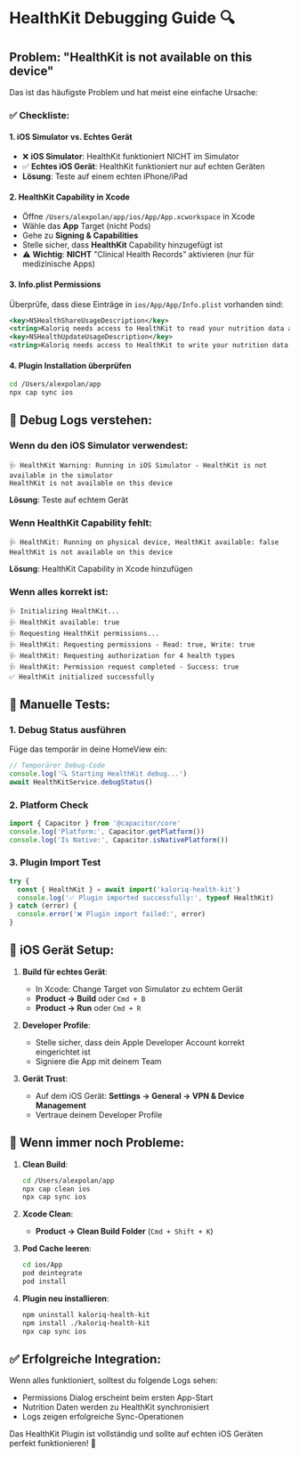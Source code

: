 # HealthKit Debugging Guide 🔍

## Problem: "HealthKit is not available on this device"

Das ist das häufigste Problem und hat meist eine einfache Ursache:

### ✅ Checkliste:

#### 1. **iOS Simulator vs. Echtes Gerät**
- ❌ **iOS Simulator**: HealthKit funktioniert NICHT im Simulator
- ✅ **Echtes iOS Gerät**: HealthKit funktioniert nur auf echten Geräten
- **Lösung**: Teste auf einem echten iPhone/iPad

#### 2. **HealthKit Capability in Xcode**
- Öffne `/Users/alexpolan/app/ios/App/App.xcworkspace` in Xcode
- Wähle das **App** Target (nicht Pods)
- Gehe zu **Signing & Capabilities**
- Stelle sicher, dass **HealthKit** Capability hinzugefügt ist
- ⚠️ **Wichtig**: **NICHT** "Clinical Health Records" aktivieren (nur für medizinische Apps)

#### 3. **Info.plist Permissions**
Überprüfe, dass diese Einträge in `ios/App/App/Info.plist` vorhanden sind:
```xml
<key>NSHealthShareUsageDescription</key>
<string>Kaloriq needs access to HealthKit to read your nutrition data and sync with your health profile.</string>
<key>NSHealthUpdateUsageDescription</key>
<string>Kaloriq needs access to HealthKit to write your nutrition data and keep your health profile up to date.</string>
```

#### 4. **Plugin Installation überprüfen**
```bash
cd /Users/alexpolan/app
npx cap sync ios
```

## 🐛 Debug Logs verstehen:

### Wenn du den iOS Simulator verwendest:
```
🩺 HealthKit Warning: Running in iOS Simulator - HealthKit is not available in the simulator
HealthKit is not available on this device
```
**Lösung**: Teste auf echtem Gerät

### Wenn HealthKit Capability fehlt:
```
🩺 HealthKit: Running on physical device, HealthKit available: false
HealthKit is not available on this device
```
**Lösung**: HealthKit Capability in Xcode hinzufügen

### Wenn alles korrekt ist:
```
🩺 Initializing HealthKit...
🩺 HealthKit available: true
🩺 Requesting HealthKit permissions...
🩺 HealthKit: Requesting permissions - Read: true, Write: true
🩺 HealthKit: Requesting authorization for 4 health types
🩺 HealthKit: Permission request completed - Success: true
✅ HealthKit initialized successfully
```

## 🔧 Manuelle Tests:

### 1. Debug Status ausführen
Füge das temporär in deine HomeView ein:
```typescript
// Temporärer Debug-Code
console.log('🔍 Starting HealthKit debug...')
await HealthKitService.debugStatus()
```

### 2. Platform Check
```typescript
import { Capacitor } from '@capacitor/core'
console.log('Platform:', Capacitor.getPlatform())
console.log('Is Native:', Capacitor.isNativePlatform())
```

### 3. Plugin Import Test
```typescript
try {
  const { HealthKit } = await import('kaloriq-health-kit')
  console.log('✅ Plugin imported successfully:', typeof HealthKit)
} catch (error) {
  console.error('❌ Plugin import failed:', error)
}
```

## 📱 iOS Gerät Setup:

1. **Build für echtes Gerät**:
   - In Xcode: Change Target von Simulator zu echtem Gerät
   - **Product → Build** oder `Cmd + B`
   - **Product → Run** oder `Cmd + R`

2. **Developer Profile**:
   - Stelle sicher, dass dein Apple Developer Account korrekt eingerichtet ist
   - Signiere die App mit deinem Team

3. **Gerät Trust**:
   - Auf dem iOS Gerät: **Settings → General → VPN & Device Management**
   - Vertraue deinem Developer Profile

## 🔄 Wenn immer noch Probleme:

1. **Clean Build**:
   ```bash
   cd /Users/alexpolan/app
   npx cap clean ios
   npx cap sync ios
   ```

2. **Xcode Clean**:
   - **Product → Clean Build Folder** (`Cmd + Shift + K`)

3. **Pod Cache leeren**:
   ```bash
   cd ios/App
   pod deintegrate
   pod install
   ```

4. **Plugin neu installieren**:
   ```bash
   npm uninstall kaloriq-health-kit
   npm install ./kaloriq-health-kit
   npx cap sync ios
   ```

## ✅ Erfolgreiche Integration:

Wenn alles funktioniert, solltest du folgende Logs sehen:
- Permissions Dialog erscheint beim ersten App-Start
- Nutrition Daten werden zu HealthKit synchronisiert
- Logs zeigen erfolgreiche Sync-Operationen

Das HealthKit Plugin ist vollständig und sollte auf echten iOS Geräten perfekt funktionieren! 🎉
